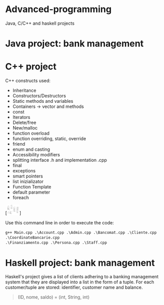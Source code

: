 # Advanced-programming
Java, C/C++ and haskell projects

# Java project: bank management




# C++ project
C++ constructs used:
- Inheritance
- Constructors/Destructors
- Static methods and variables
- Containers -> vector<T> and methods
- const
- Iterators
- Delete/free
- New/malloc
- function overload
- function overriding, static, override
- friend
- enum and casting
- Accessibility modifiers
- splitting interface .h and implementation .cpp
- final 
- exceptions
- smart pointers
- list inizializator
- Function Template
- default parameter
- foreach

[<img alt="alt_text" width="40px" src="C++//general.PNG" />]
  
Use this command line in order to execute the code:
```
g++ Main.cpp .\Account.cpp .\Admin.cpp .\Bancomat.cpp .\Cliente.cpp .\CoordinateBancarie.cpp 
.\Finanziamento.cpp .\Persona.cpp .\Staff.cpp
```

# Haskell project: bank management
Haskell's project gives a list of clients adhering to a banking management system that they are displayed into a list in the form of a tuple. For each
customer/tuple are stored: identifier, customer name and balance.

> (ID, nome, saldo) = (int, String, int)
